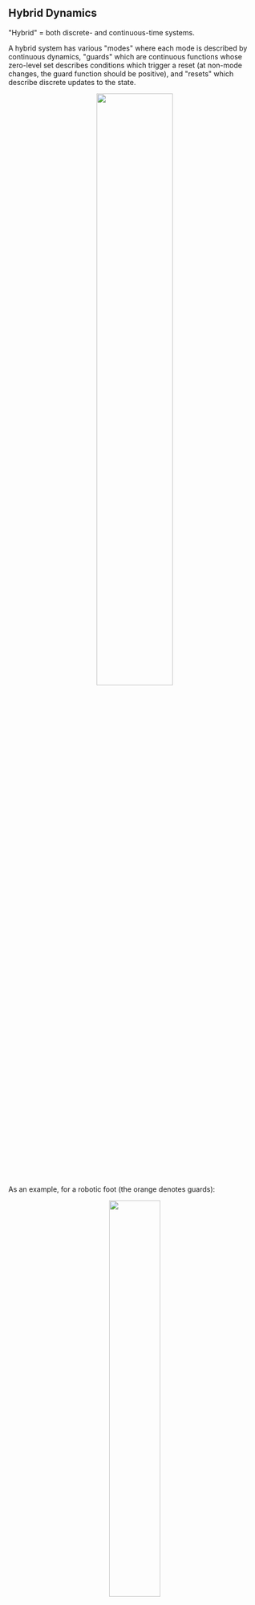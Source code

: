 ## Hybrid Dynamics

"Hybrid" = both discrete- and continuous-time systems.

A hybrid system has various "modes" where each mode is described by continuous dynamics, "guards" which are continuous functions whose zero-level set describes conditions which trigger a reset (at non-mode changes, the guard function should be positive), and "resets" which describe discrete updates to the state.

<center><img src="Media/hybrid_dynamics.png" style="width:55%"/></center><br />



As an example, for a robotic foot (the orange denotes guards):

<center><img src="Media/hybrid_dynamics_foot.png" style="width:45%"/></center><br />




$\phi_{i,j}(x_i) = 0$ denotes the guard function, which initiates a reset to mode $j$ from mode $i$ when the state in mode $i$ satisfies the guard function equation.

$x_j(t_c^+) = \Delta_{i,j}(x_i(t_c^-))$ denotes the reset function mapping a state from mode $i$ at time $t_c$ to a state in mode $j$ at time $t_c$.


<br /><br />

## Finding Limit Cycles

How do we find the optimal control parameters to get a system into its stable limit cycle? We can formulate this as a trajectory optimization problem (note that time is an additional decision variable):

$$ \text{find}_{x(\cdot), T} \quad s.t. \quad \dot{x} = f(x), \quad x(0) = x(T) $$

And solve using any of the classic trajectory optimization formulations (direction collocation, direct transcription, etc.).

It may also be wise to constrain $x(0)$ not to be the origin, which may be a trivial limit cycle.


#### Example: Rimless Wheel

The goal with the rimless wheel (since it has no actuation) is effectively to find an initial state that will cause it to enter a stable limit cycle (however, we pose the entire trajectory as decision variables to be able to enforce dynamics constraints).

$$ \text{find}_{x[\cdot],h} \quad \text{subject to} \quad \text {collocation constraints}(x[n],x[n+1],h) \quad \forall n \in [0, N-1]$$
$$ \begin{align*}
    \theta[0] &= \gamma- \alpha \\
    \theta[N] &= \gamma + \alpha \\
    \dot{\theta}[0] &= \dot{\theta}[N]\cos(2 \alpha) \\
    \gamma - \alpha &\leq \theta[n] < \gamma \alpha \\
    h_{min} &\leq h \leq h_{max} \\
\end{align*} $$

Here, the decision variables are the trajectory and $h$, the limit cycle time. We constrain the limit cycle time to be within reasonable bounds, we constrain the wheel angle to be within $\gamma - \alpha$ and $\gamma + \alpha$--the angles at the start and end of a cycle, and we constrain the start and end of the cycle to have the same angle (note that $\gamma - \alpha$ and $\gamma + \alpha$ are "the same position" for the rimless wheel, just with different legs). The $\cos(2 \alpha)$ constraint ensures this limit cycle is *the* stable limit cycle by ensuring the correct energy loss from the collision. Within the trajectory, we enforce the continuous system dynamics with the collocation constraint. 

Note that collocation can be applied even for a system with no actuation; you simply enforce the system's natural system dynamics at each collocation point.

<center><img src="Media/rimless_wheel_gif.gif" style="width:65%"/></center><br />

To form such an optimization without the $\cos(2 \alpha)$ constraint that requires prior derivation of the energy loss at collision, we can pose a multi-modal optimization that constrains the time spent in each mode to be identical. We look more at multi-modal optimization below.


### Hybrid Trajectory Optimization: Finding Limit Cycles with Contact

### Given a Fixed Mode Sequence

i.e. for walking, the robot repeates the same sequence modes and reset. In this case, trajectory optimization can be solved as a series of mathematical programs with dynamics enforced within each, with contraints to enforce guards/resets. 


<center><img src="Media/hybrid_dynamics_traj_opt_fixed_mode_seq.png" style="width:65%"/></center><br />



Here, we split the trajectory into $k$ segments, or $k$ modes in the sequence. We assume the guard function $\phi_{m_k,m_{k+1}}$ and reset $\Delta_{m_k,m_{k+1}}$ for each mode $k$ is given. $m_k$ is the mode in segment $k$, $x_k$ is the state in segment $k$, and $N_k$ is the time step segment $k$ ends. Collocation constraints are being enforced within each segment. The guard functions at each $N_k$ are enforced, along with the corresponding reset. 

Of course, if mode transitions occur out of sequence, the appropriate guard function may not trigger and the robot will fall.


#### Rimless Wheel

Rather than enforcing a start and end to the cycle, we need to enforce from the start of one step up to the contact point, and the jump from the contact point back to the start of the next step.

$$ \begin{align*} \text{find}_{x(\cdot), T} \quad s.t. \quad \dot{x} &= f(x) \\ \quad \theta(0) &= \gamma - \alpha \\ \theta(T) &= \gamma + \alpha \\ \dot{\theta}(0) &= \cos(2 \alpha) \dot{\theta}(T) \end{align*} $$

The last constraint covers the energy loss from contact.







<br /><br />

## Dynamics of Humanoid Robots

### Background Math & Notation

CM (Center of Mass) of the robot is the average of the CM's of each body on the robot:

$$^Wp_W^{R_{CM}} = \frac{\sum_i ~^Wp_W^{B_{i, CM}} * mi_i}{\sum_i m_i}$$ 

Then the dynamics of the robot CM are (in the planer case):

$$m_{total} * \ddot{x}_{CM} = \sum_i f^{b_i}_{i, W_x}$$

$$m_{total} * \ddot{z}_{CM} = \sum_i f^{b_i}_{i, W_z} - m_{total}*g$$


We also have notions of Spatial Force, Velocity, Momentum, etc.

Spatial Momentum of body $B$ around point $B_{CM}$ relative to world frame:

$$^W L^{B/B_{CM}}(\dot{q}) = \begin{bmatrix} I\dot{\theta} \\ m\dot{x} \\ m\dot{z} \end{bmatrix} $$

Time derivative of Spatial Momentum on body $B$ is the sum of Spatial Forces on $B$:

$$^W\dot{L}^{B/B_{CM}}(\dot{q}) = \sum_i F^{B_i}_{i,W}$$

Extending this to the full robot CM:

$$^W\dot{L}^{R/R_{CM}}(q, \dot{q}, \ddot{q}) = \sum_i F^{R_i}_{i,W}$$

Center of Pressure (CP) is calculated as weighted average of forces *exerted by the ground*:

$$ ^W p^{CP}_W = \frac{\sum_i ~^W p_W^{B_i} ~f_{i,W_z}^{B_i}}{\sum_i f_{i, Wz}^{B_i}} $$

Relationship between CM and CP:

$$(m \ddot{z}_{CM} + mg)(x_{CP} - x_{CM}) = (z_{CP} - z_{CM})m \ddot{x}_{CM} - I \ddot{\theta}$$

A core intuitive behind CM and CP is that the robot will fall in whatever direction the CM is relative to the CP.


## ZMP Planning

i.e. the planning method for the [ASIMO walking robot](https://www.youtube.com/watch?v=vA0xLVCb-OA), probably Tesla Optimus, probably Figure AI.

General Outline:

1) Plan footstep location (Simple heuristic or optimization problem)
2) Plan Angular Momentum trajectory for robot CoM
3) Plan joint angles (Kinematics)
4) Execute using full-body controller

This is a fairly intuitive planning strategy; if you think intuitively about doing parkour, you're thinking about where to land/place your feet, then you think about how to move your body, and then fill in the details of exact muscle movements.

### 1) Planning Footsteps

Essentially, this is planning a CP trajectory. So long as the CP always remains within the convex hull of the support polygon drawn from the pads of any "feet" touching the ground (i.e. purple polygon), then the robot should not fall over.

<center><img src="Media/ZMP_CP_trajectory.png" style="width:55%"/></center><br />

For example, for the duration the robot only has one leg on the ground, the support polygon would only consist of the shape of that one foot.

### 2) Planning CM Trajectory

Once you have a CP trajectory, extending this to a CM trajectory is simple, using the equation relating CM and CP above.

With a slow gait, the CM of the robot follows the CP trajectory in order not to fall. But, as you walk faster this becomes less strict as long as you place down the next foot before the robot falls. Your CM trajectory can become more like the red line:

<center><img src="Media/ZMP_CM_trajectory.png" style="width:55%"/></center><br />




A core reason some humanoids like ASIMO walk with bent legs is to keep a very small agular momentum and constant $z_{CM}$. These factors together can basically linearize the equation relating $CM$ and $CP$, allowing use of linear control techniques. TODO: clarify how this linearizes dynamics?



The Unitree humanoid likely performs well with RL because of its smaller feet and lighter legs that make it easier to simulate


Some interesting mechanical techniques to improve humanoids:
1) Toes; specifically, before keeping the toe on the ground as long as possible before lifting the leg. This reduces the time the robot is on one foot, increasing the size of the support polygon
2) Adding a hip sway joint, which can reduce kinematic singularities when the leg is fully straight
